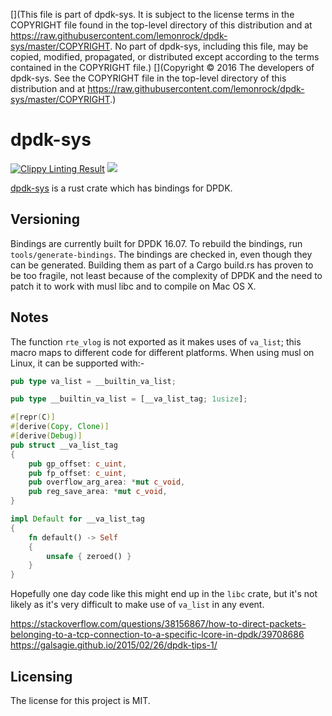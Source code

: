 [](This file is part of dpdk-sys. It is subject to the license terms in the COPYRIGHT file found in the top-level directory of this distribution and at https://raw.githubusercontent.com/lemonrock/dpdk-sys/master/COPYRIGHT. No part of dpdk-sys, including this file, may be copied, modified, propagated, or distributed except according to the terms contained in the COPYRIGHT file.)
[](Copyright © 2016 The developers of dpdk-sys. See the COPYRIGHT file in the top-level directory of this distribution and at https://raw.githubusercontent.com/lemonrock/dpdk-sys/master/COPYRIGHT.)

# dpdk-sys

[![Clippy Linting Result](https://clippy.bashy.io/github/lemonrock/dpdk-sys/master/badge.svg?style=plastic)](https://clippy.bashy.io/github/lemonrock/dpdk-sys/master/log) [![](https://img.shields.io/badge/Code%20Style-rustfmt-brightgreen.svg?style=plastic)](https://github.com/rust-lang-nursery/rustfmt#configuring-rustfmt)

[dpdk-sys] is a rust crate which has bindings for DPDK.


## Versioning

Bindings are currently built for DPDK 16.07. To rebuild the bindings, run `tools/generate-bindings`. The bindings are checked in, even though they can be generated. Building them as part of a Cargo build.rs has proven to be too fragile, not least because of the complexity of DPDK and the need to patch it to work with musl libc and to compile on Mac OS X.


## Notes

The function `rte_vlog` is not exported as it makes uses of `va_list`; this macro maps to different code for different platforms. When using musl on Linux, it can be supported with:-

```rust
pub type va_list = __builtin_va_list;

pub type __builtin_va_list = [__va_list_tag; 1usize];

#[repr(C)]
#[derive(Copy, Clone)]
#[derive(Debug)]
pub struct __va_list_tag
{
	pub gp_offset: c_uint,
	pub fp_offset: c_uint,
	pub overflow_arg_area: *mut c_void,
	pub reg_save_area: *mut c_void,
}

impl Default for __va_list_tag
{
    fn default() -> Self
	{
		unsafe { zeroed() }
	}
}
```

Hopefully one day code like this might end up in the `libc` crate, but it's not likely as it's very difficult to make use of `va_list` in any event.

https://stackoverflow.com/questions/38156867/how-to-direct-packets-belonging-to-a-tcp-connection-to-a-specific-lcore-in-dpdk/39708686
https://galsagie.github.io/2015/02/26/dpdk-tips-1/

## Licensing

The license for this project is MIT.

[dpdk-sys]: https://github.com/lemonrock/dpdk-sys "dpdk-sys GitHub page"
